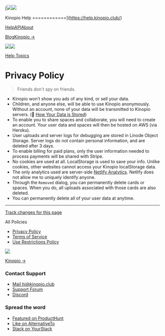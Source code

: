 [![](/assets/logo-hover.png)![](/assets/logo-active.png)

Kinopio Help
============](https://help.kinopio.club/)

[Help](https://help.kinopio.club/)[API](https://help.kinopio.club/api)[About](https://help.kinopio.club/about)

[Blog](https://blog.kinopio.club/)[Kinopio →](https://kinopio.club/)

![](/assets/search.svg)![](/assets/add.svg)

[Help Topics](https://help.kinopio.club/)

Privacy Policy
==============

> Friends don't spy on friends.

* Kinopio won’t show you ads of any kind, or sell your data.
* Children, and anyone else, will be able to use Kinopio anonymously. Without an account, none of your data will be transmitted to Kinopio servers. (👀 [How Your Data is Stored](https://help.kinopio.club/posts/how-your-data-is-stored/))
* To enable you to share spaces and collaborate, you will need to create an account. Your user data and spaces will then be hosted on AWS (via Heroku).
* User uploads and server logs for debugging are stored in Linode Object Storage. Server logs do not contain personal information, and are deleted after 3 days.
* To enable billing for paid plans, only the user information needed to process payments will be shared with Stripe.
* No cookies are used at all. LocalStorage is used to save your info. Unlike cookies, other websites cannot access your Kinopio localStorage data.
* The only analytics used are server-side [Netlify Analytics](https://www.netlify.com/products/analytics/). Netlify does not allow me to uniquely identify anyone.
* Through the `Removed` dialog, you can permanently delete cards or spaces. When you do, all uploads associated with those cards are also deleted.
* You can permanently delete all of your user data at anytime.

* * *

[Track changes for this page](https://github.com/kinopio-club/kinopio-help/blob/master/posts/privacy-policy.md)

All Policies

* [Privacy Policy](https://help.kinopio.club/posts/privacy-policy/)
* [Terms of Service](https://help.kinopio.club/posts/terms-of-service/)
* [Use Restrictions Policy](https://help.kinopio.club/posts/use-restrictions-policy/)

![](/assets/froggo.png)

[Kinopio →](https://kinopio.club/)

### Contact Support

* [Mail hi@kinopio.club](mailto:hi@kinopio.club)
* [Support Forum](https://club.kinopio.club/)
* [Discord](https://discord.gg/h2sR45Nby8)

### Spread the word

* [Featured on ProductHunt](https://www.producthunt.com/posts/kinopio)
* [Like on AlternativeTo](https://alternativeto.net/software/kinopio/about)
* [Stack on YourStack](https://yourstack.com/products/kinopio)